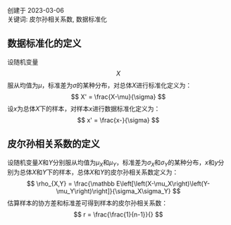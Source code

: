 创建于 2023-03-06<br>
关键词: 皮尔孙相关系数, 数据标准化

## 数据标准化的定义

设随机变量$$X$$服从均值为$\mu$，标准差为$\sigma$的某种分布，对总体$X$进行标准化定义为：
$$
X' = \frac{X-\mu}{\sigma}
$$
设$x$为总体$X$下的样本，对样本$x$进行数据标准化定义为：
$$
x' = \frac{x-}{\sigma}
$$


## 皮尔孙相关系数的定义

设随机变量$X$和$Y$分别服从均值为$\mu_X$和$\mu_Y$，标准差为$\sigma_X$和$\sigma_Y$的某种分布，$x$和$y$分别为总体$X$和$Y$下的样本，总体$X$和$Y$的皮尔孙相关系数定义为：
$$
\rho_{X,Y} = \frac{\mathbb E\left[\left(X-\mu_X\right)\left(Y-\mu_Y\right)\right]}{\sigma_X\sigma_Y}
$$
估算样本的协方差和标准差可得到样本的皮尔孙相关系数：
$$
r = \frac{\frac{1}{n-1}}{}
$$
